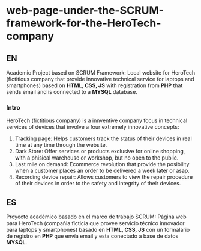# web-page-under-the-SCRUM-framework-for-the-HeroTech-company
## EN
Academic Project based on SCRUM Framework: Local website for HeroTech (fictitious company that provide innovative technical service for laptops and smartphones) based on <b>HTML, CSS, JS</b> with registration from <b>PHP</b> that sends email and is connected to a <b>MYSQL</b> database.

### Intro
HeroTech (fictitious company) is a innventive company focus in technical services of devices that involve a four extremely innovative concepts:
1. Tracking page: Helps customers track the status of their devices in real time at any time through the website.
2. Dark Store: Offer services or products exclusive for online shopping, with a phisical warehouse or workshop, but no open to the public.
3. Last mile on demand: Ecommerce revolution that provide the posibility when a customer places an order to be delivered a week later or asap.
4. Recording device repair: Allows customers to view the repair procedure of their devices in order to the safety and integrity of their devices. 

## ES
Proyecto académico basado en el marco de trabajo SCRUM: Página web para HeroTech (compañia ficticia que provee servicio técnico innovador para laptops y smartphones) basado en <b>HTML, CSS, JS</b> con un formalario de registro en <b>PHP</b> que envía email y esta conectado a base de datos <b>MYSQL</b>. 
